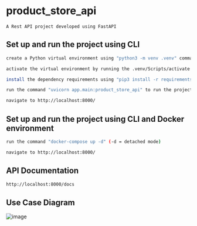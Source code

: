 # product_store_api
```
A Rest API project developed using FastAPI
```
## Set up and run the project using CLI
```sh
create a Python virtual environment using "python3 -m venv .venv" command
```

```sh
activate the virtual environment by running the .venv/Scripts/activate
```

```sh
install the dependency requirements using "pip3 install -r requirements.txt" command
```

```sh
run the command "uvicorn app.main:product_store_api" to run the project
```

```sh
navigate to http://localhost:8000/
```



## Set up and run the project using CLI and Docker environment

```sh
run the command "docker-compose up -d" (-d = detached mode)
```

```sh
navigate to http://localhost:8000/
```


## API Documentation
```sh
http://localhost:8000/docs
```


## Use Case Diagram
![image](https://github.com/rusirudilsh/product_store_api/assets/12104625/2332b02a-017e-44f0-902d-00dde5f1d459)

